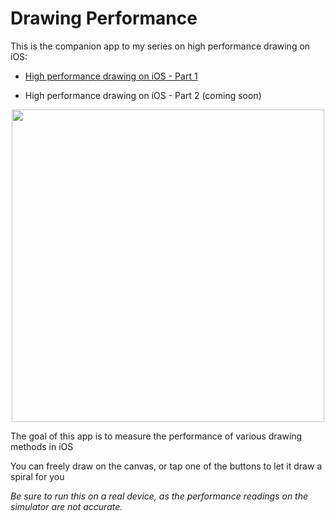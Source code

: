 # Drawing Performance

This is the companion app to my series on high performance drawing on iOS:

- [High performance drawing on iOS - Part 1](https://medium.com/@almalehdev/high-performance-drawing-on-ios-part-1-f3a24a0dcb31)

- High performance drawing on iOS - Part 2 (coming soon)

<p align="center"><img src="https://github.com/almaleh/Drawing-Performance/blob/master/Screenshots/drawingPerformance.gif" width="500"></p>

The goal of this app is to measure the performance of various drawing methods in iOS

You can freely draw on the canvas, or tap one of the buttons to let it draw a spiral for you

<i>Be sure to run this on a real device, as the performance readings on the simulator are not accurate. </i>
